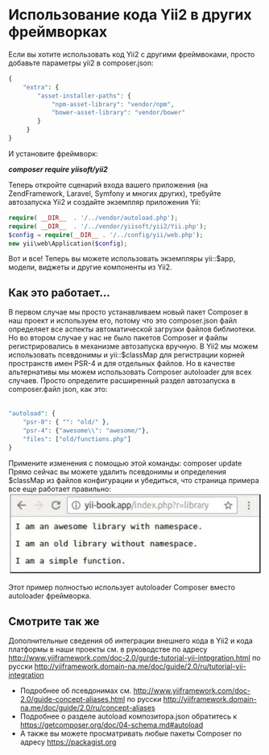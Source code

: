 ﻿Использование кода Yii2 в других фреймворках
===
 Если вы хотите использовать код  Yii2 с другими фреймвоками, просто добавьте параметры yii2 в composer.json:
```php
{
    "extra": {
        "asset-installer-paths": {
            "npm-asset-library": "vendor/npm",
            "bower-asset-library": "vendor/bower"
        }
     }
}
```
И установите фреймворк: 

***composer require yiisoft/yii2***

Теперь откройте сценарий входа вашего приложения (на ZendFramework, Laravel, Symfony и многих других), требуйте автозапуска Yii2 и создайте экземпляр приложения Yii:

```php
require( __DIR__  . '/../vendor/autoload.php');
require( __DIR__  . '/../vendor/yiisoft/yii2/Yii.php');
$config = require(__DIR__ . '/../config/yii/web.php');
new yii\web\Application($config);
```
Вот и все! Теперь вы можете использовать экземпляры yii::$app, модели, виджеты и другие компоненты из Yii2.

Как это работает…
---
В первом случае мы просто устанавливаем новый пакет Composer в наш проект и используем его, потому что это composer.json файл определяет все аспекты автоматической загрузки файлов библиотеки.
Но во втором случае у нас не было пакетов Composer и файлы регистрировались в механизме автозапуска вручную. В Yii2 мы можем использовать псевдонимы и yii::$classMap для регистрации корней пространств имен PSR-4 и для отдельных файлов.
Но в качестве альтернативы мы можем использовать Composer autoloader для всех случаев. Просто определите расширенный раздел автозапуска в composer.файл json, как это:
```php

"autoload": {
    "psr-0": { "": "old/" },
    "psr-4": {"awesome\\": "awesome/"},
    "files": ["old/functions.php"]
}
```
Примените изменения с помощью этой команды: composer update
Прямо сейчас вы можете удалить псевдонимы и определения $classMap из файлов конфигурации и убедиться, что страница примера все еще работает правильно:
![](img/074_1.jpg)

Этот пример полностью использует autoloader Composer вместо autoloader фреймворка.

Смотрите так же
---

Дополнительные сведения об интеграции внешнего кода в Yii2 и кода платформы в наши проекты см. в руководстве по адресу <http://www.yiiframework.com/doc-2.0/gurde-tutorial-yii-intpgration.html>   по русски <http://yiiframework.domain-na.me/doc/guide/2.0/ru/tutorial-yii-integration> 
* Подробнее об псевдонимах см. <http://www.yiiframework.com/doc-2.0/guide-concept-aliases.html>
 по русски <http://yiiframework.domain-na.me/doc/guide/2.0/ru/concept-aliases> 
*  Подробнее о разделе autoload композитора.json обратитесь к <https://getcomposer.org/doc/04-schema.md#autoload> 
* А также вы можете просматривать любые пакеты Composer по адресу  <https://packagist.org>

